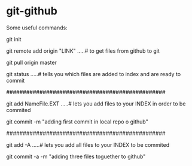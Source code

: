 # git-github
Some useful commands:

git init

git remote add origin "LINK"          .....# to get files from github to git

git pull origin master

git status .....# tells you which files are added to index and are ready to commit

################################################

git add NameFile.EXT  .....# lets you add files to your INDEX in order to be commited

git commit -m "adding first commit in local repo o github"

################################################

git add -A .....# lets you add all files to your INDEX to be commited

git commit -a -m "adding three files toguether to github"


